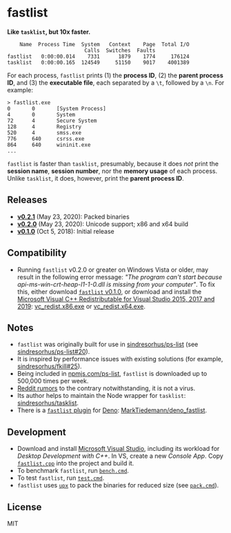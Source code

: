 # fastlist

**Like `tasklist`, but 10x faster.**

```
    Name  Process Time  System   Context    Page  Total I/O
                         Calls  Switches  Faults
fastlist   0:00:00.014    7331      1879    1774     176124
tasklist   0:00:00.165  124549     51150    9017    4001389
```

For each process, `fastlist` prints (1) the **process ID**, (2) the **parent process ID**, and (3) the **executable file**, each separated by a `\t`, followed by a `\n`. For example:

```batch
> fastlist.exe
0       0       [System Process]
4       0       System
72      4       Secure System
128     4       Registry
520     4       smss.exe
776     640     csrss.exe
864     640     wininit.exe
...
```

`fastlist` is faster than `tasklist`, presumably, because it does _not_ print the **session name**, **session number**, nor the **memory usage** of each process. Unlike `tasklist`, it does, however, print the **parent process ID**.

## Releases

- [**v0.2.1**](https://github.com/MarkTiedemann/fastlist/releases/tag/v0.2.1) (May 23, 2020): Packed binaries
- [**v0.2.0**](https://github.com/MarkTiedemann/fastlist/releases/tag/v0.2.0) (May 23, 2020): Unicode support; x86 and x64 build
- [**v0.1.0**](https://github.com/MarkTiedemann/fastlist/releases/tag/v0.1.0) (Oct 5, 2018): Initial release

## Compatibility

- Running `fastlist` v0.2.0 or greater on Windows Vista or older, may result in the following error message: _"The program can't start because api-ms-win-crt-heap-l1-1-0.dll is missing from your computer"_. To fix this, either download [`fastlist` v0.1.0](https://github.com/MarkTiedemann/fastlist/releases/tag/v0.1.0), or download and install the [Microsoft Visual C++ Redistributable for Visual Studio 2015, 2017 and 2019](https://support.microsoft.com/en-us/help/2977003/the-latest-supported-visual-c-downloads): [vc_redist.x86.exe](https://aka.ms/vs/16/release/vc_redist.x86.exe) or [vc_redist.x64.exe](https://aka.ms/vs/16/release/vc_redist.x64.exe).

## Notes

- `fastlist` was originally built for use in [sindresorhus/ps-list](https://github.com/sindresorhus/ps-list) (see [sindresorhus/ps-list#20](https://github.com/sindresorhus/ps-list/issues/20)).
- It is inspired by performance issues with existing solutions (for example, [sindresorhus/fkill#25](https://github.com/sindresorhus/fkill/issues/25)).
- Being included in [npmjs.com/ps-list](https://www.npmjs.com/package/ps-list), `fastlist` is downloaded up to 500,000 times per week.
- [Reddit rumors](https://www.reddit.com/r/javascript/comments/f0kmqd/askjs_fastlistexe_was_flagged_as_a_malware_by_my/) to the contrary notwithstanding, it is not a virus.
- Its author helps to maintain the Node wrapper for `tasklist`: [sindresorhus/tasklist](https://github.com/sindresorhus/tasklist).
- There is a [`fastlist` plugin](https://deno.land/x/fastlist) for [Deno](https://deno.land): [MarkTiedemann/deno_fastlist](https://github.com/MarkTiedemann/deno_fastlist).

## Development

- Download and install [Microsoft Visual Studio](https://visualstudio.microsoft.com/), including its workload for _Desktop Development with C++_. In VS, create a new _Console App_. Copy [`fastlist.cpp`](fastlist.cpp) into the project and build it.
- To benchmark `fastlist`, run [`bench.cmd`](bench.cmd).
- To test `fastlist`, run [`test.cmd`](test.cmd).
- `fastlist` uses [`upx`](https://github.com/upx/upx) to pack the binaries for reduced size (see [`pack.cmd`](pack.cmd)).

## License

MIT
